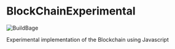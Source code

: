 # BlockChainExperimental
![BuildBage](https://img.shields.io/bitbucket/pipelines/donskikh/BlockChainExperimental.svg)

Experimental implementation of the Blockchain using Javascript

